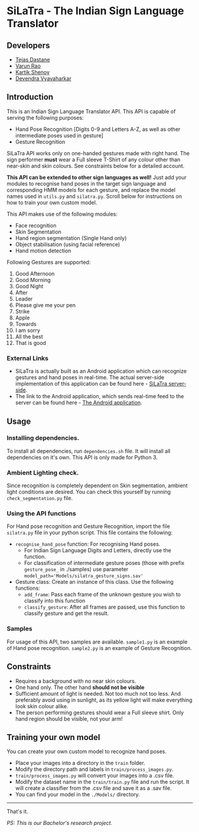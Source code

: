 # SiLaTra - The Indian Sign Language Translator

## Developers
* [Tejas Dastane](https://github.com/dev-td7)
* [Varun Rao](https://github.com/vrr-21)
* [Kartik Shenoy](https://github.com/kartik2112)
* [Devendra Vyavaharkar](https://github.com/DevendraVyavaharkar)

## Introduction

This is an Indian Sign Language Translator API. This API is capable of serving the following purposes:

* Hand Pose Recognition [Digits 0-9 and Letters A-Z, as well as other intermediate poses used in gesture]
* Gesture Recognition

SiLaTra API works only on one-handed gestures made with right hand. The sign performer **must** wear a Full sleeve T-Shirt of any colour other than near-skin and skin colours. See constraints below for a detailed account.

**This API can be extended to other sign languages as well!**
Just add your modules to recognise hand poses in the target sign language and corresponding HMM models for each gesture, and replace the model names used in `utils.py` and `silatra.py`. Scroll below for instructions on how to train your own custom model.

This API makes use of the following modules:

* Face recognition
* Skin Segmentation
* Hand region segmentation (Single Hand only)
* Object stabilisation (using facial reference)
* Hand motion detection

Following Gestures are supported:

1. Good Afternoon
2. Good Morning
3. Good Night
4. After
5. Leader
6. Please give me your pen
7. Strike
8. Apple
9. Towards
10. I am sorry
11. All the best
12. That is good


### External Links
* SiLaTra is actually built as an Android application which can recognize gestures and hand poses in real-time. The actual server-side implementation of this application can be found here - [SiLaTra server-side](https://github.com/kartik2112/Silatra). 
* The link to the Android application, which sends real-time feed to the server can be found here - [The Android application](https://github.com/DevendraVyavaharkar/Silatra-UDP).

## Usage

### Installing dependencies.
To install all dependencies, run `dependencies.sh` file. It will install all dependencies on it's own. This API is only made for Python 3.

### Ambient Lighting check.
Since recognition is completely dependent on Skin segmentation, ambient light conditions are desired. You can check this yourself by running `check_segmentation.py` file.

### Using the API functions
For Hand pose recognition and Gesture Recognition, import the file `silatra.py` file in your python script. This file contains the following:

* `recognise_hand_pose` function: For recognising Hand poses.
    * For Indian Sign Language Digits and Letters, directly use the function.
    * For classification of intermediate gesture poses (those with prefix `gesture_pose_` in ./samples) use parameter `model_path='Models/silatra_gesture_signs.sav'`
* Gesture class: Create an instance of this class. Use the following functions:
    * `add_frame`: Pass each frame of the unknown gesture you wish to classify into this function
    * `classify_gesture`: After all frames are passed, use this function to classify gesture and get the result.

### Samples

For usage of this API, two samples are available. `sample1.py` is an example of Hand pose recognition. `sample2.py` is an example of Gesture Recognition.

## Constraints

* Requires a background with no near skin colours.
* One hand only. The other hand **should not be visible**
* Sufficient amount of light is needed. Not too much not too less. And preferably avoid using in sunlight, as its yellow light will make everything look skin colour alike.
* The person performing gestures should wear a Full sleeve shirt. Only hand region should be visible, not your arm!

## Training your own model
You can create your own custom model to recognize hand poses. 

* Place your images into a directory in the `train` folder.
* Modify the directory path and labels in `train/process_images.py`.
* `train/process_images.py` will convert your images into a .csv file.
* Modify the dataset name in the `train/train.py` file and run the script. It will create a classifier from the .csv file and save it as a .sav file.
* You can find your model in the `./Models/` directory.

___

That's it.

_PS: This is our Bachelor's research project._